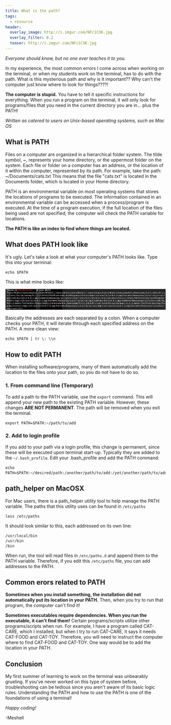 ```yaml
---
title: What is the path?
tags:
  - resource
header:
  overlay_image: http://i.imgur.com/NFc1CXK.jpg
  overlay_filter: 0.2
  teaser: http://i.imgur.com/NFc1CXK.jpg
---
```


*Everyone should know, but no one ever teaches it to you.*

In my experience, the most common errors I come across when working on the terminal, or when my students work on the terminal, has to do with the path. What is this mysterious path and why is it important?? Why can't the computer just know where to look for things????!

**The computer is stupid.** You have to tell it specific instructions for everything. When you run a program on the terminal, it will only look for programs/files that you need in the current directory you are in... plus the PATH!

*Written as catered to users on Unix-based operating systems, such as Mac OS*


## What is PATH

Files on a computer are organized in a hierarchical folder system. The tilde symbol, ~, represents your home directory, or the uppermost folder on the system. Each file or folder on a computer has an address, or the location of it within the computer, represented by its path. For example, take the path: ~/Documents/cats.txt This means that the file "cats.txt" is located in the Documents folder, which is located in your Home directory. 

PATH is an environmental variable on most operating systems that stores the locations of programs to be executed. The information contained in an environmental variable can be accessed when a process/program is executed. At the time of a program execution, if the full location of the files being used are not specified, the computer will check the PATH variable for locations. 

**The PATH is like an index to find where things are located.**

## What does PATH look like

It's ugly. Let's take a look at what your computer's PATH looks like. Type this into your terminal:

    echo $PATH

This is what mine looks like:

![path](/images/path.png)

Basically the addresses are each separated by a colon. When a computer checks your PATH, it will iterate through each specified address on the PATH. A more clean view:

```
echo $PATH | tr \: \\n
```

## How to edit PATH

When installing software/programs, many of them automatically add the location to the files onto your path, so you do not have to do so. 

### 1. From command line (Temporary)

To add a path to the PATH variable, use the ``export`` command. This will append your new path to the existing PATH variable. However, these changes **ARE NOT PERMANENT**. The path will be removed when you exit the terminal.

    export PATH=$PATH:~/path/to/add

### 2. Add to login profile

If you add to your path via a login profile, this change is permanent, since these will be executed upon terminal start-up. Typically they are added to the ``~/.bash_profile``. Edit your .bash_profile and add the PATH command:

    echo PATH=$PATH:~/desired/path:/another/path/to/add:/yet/another/path/to/add

## path_helper on MacOSX

For Mac users, there is a path_helper utility tool to help manage the PATH variable. The paths that this utility uses can be found in ``/etc/paths``

    less /etc/paths
    
It should look similar to this, each addressed on its own line:

    /usr/local/bin  
    /usr/bin  
    /bin

When run, the tool will read files in ``/etc/paths.d`` and append them to the PATH variable. Therefore, if you edit this ``/etc/paths`` file, you can add addresses to the PATH.


## Common erors related to PATH

**Sometimes when you install something, the installation did not automatically put its location in your PATH.** Then, when you try to run that program, the computer can't find it!

**Sometimes executables require dependencies. When you run the executable, it can't find them!** Certain programs/scripts utilize other programs/scripts when run. For example, I have a program called CAT-CARE, which I installed, but when I try to run CAT-CARE, it says it needs CAT-FOOD and CAT-TOY. Therefore, you will need to instruct the computer where to find CAT-FOOD and CAT-TOY. One way would be to add the location in your PATH.


## Conclusion

My first summer of learning to work on the terminal was unbearably grueling. If you've never worked on this type of system before, troubleshooting can be tedious since you aren't aware of its basic logic rules. Understanding the PATH and how to use the PATH is one of the foundations of using a terminal! 

*Happy coding!*

-Meshell

